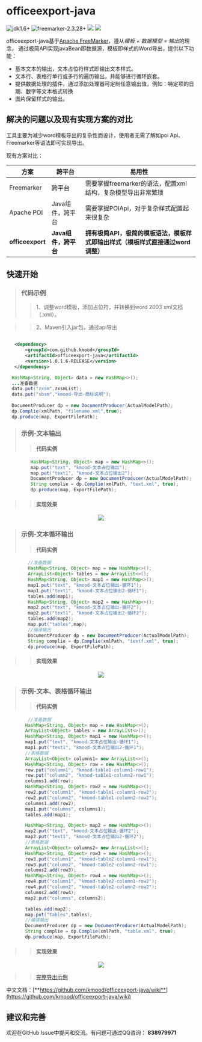 # officeexport-java

 ![jdk1.6+](https://img.shields.io/badge/jdk-1.6%2B-orange.svg) 
 ![freemarker-2.3.28+](https://img.shields.io/badge/freemarker-2.3.28%2B-orange.svg)
 ![](https://img.shields.io/badge/platform-all-orange.svg)
 ![](https://img.shields.io/badge/language-java-orange.svg)
 

officeexport-java基于[Apache FreeMarker](https://freemarker.apache.org)，遵从*模板 + 数据模型 = 输出*的理念，
通过极简API实现javaBean即数据源，模板即样式的Word导出，提供以下功能：

  * 基本文本的输出，文本占位符样式即输出文本样式。
  * 文本行、表格行单行或多行的遍历输出，并能够进行循环嵌套。
  * 提供数据处理的插件，通过添加处理器可定制任意输出值，例如：特定项的日期、数字等文本格式转换
  * 图片保留样式的输出。
 
## 解决的问题以及现有实现方案的对比

工具主要为减少word模板导出的复杂性而设计，使用者无需了解如poi Api、Freemarker等语法即可实现导出。

现有方案对比：

| 方案 | 跨平台 | 易用性
| --- | --- | --- |
| Freemarker | 跨平台  | 需要掌握freemarker的语法，配置xml结构，复杂模型导出非常繁琐
| Apache POI | Java组件，跨平台 | 需要掌握POIApi，对于复杂样式配置起来很复杂
| **officeexport** | **Java组件，跨平台** | **拥有极简API，极简的模板语法，模板样式即输出样式（模板样式直接通过word调整）**



## 快速开始
>### 代码示例
   >>1、调整word模板，添加占位符，并转换到word 2003 xml文档（.xml）。
   
   >>2、Maven引入jar包，通过api导出

   ```xml
     
      <dependency>
          <groupId>com.github.kmood</groupId>
          <artifactId>officeexport-java</artifactId>
          <version>1.0.1.6-RELEASE</version>
      </dependency>

   ```
   ```java
     HashMap<String, Object> data = new HashMap<>();
     ...准备数据
     data.put("zxsm",zxsmList);
     data.put("sbsm","kmood-导出-商标说明");
     
     DocumentProducer dp = new DocumentProducer(ActualModelPath);
     dp.Complie(xmlPath, "filename.xml",true);
     dp.produce(map, ExportFilePath);
   ```
>### 示例-文本输出
>>#### 代码实例
   ```java
            HashMap<String, Object> map = new HashMap<>();
            map.put("text", "kmood-文本占位输出");
            map.put("text1", "kmood-文本占位输出2");
            DocumentProducer dp = new DocumentProducer(ActualModelPath);
            String complie = dp.Complie(xmlPath, "text.xml", true);
            dp.produce(map, ExportFilePath);
   ```
>>#### 实现效果
<div align=center><img src="https://github.com/kmood/officeexport-java/blob/master/file/text.png"/></div>

>### 示例-文本循环输出
>>#### 代码实例
   ```java
           //准备数据
           HashMap<String, Object> map = new HashMap<>();
           ArrayList<Object> tables = new ArrayList<>();
           HashMap<String, Object> map1 = new HashMap<>();
           map1.put("text", "kmood-文本占位输出-循环1");
           map1.put("text1", "kmood-文本占位输出2-循环1");
           tables.add(map1);
           HashMap<String, Object> map2 = new HashMap<>();
           map2.put("text", "kmood-文本占位输出-循环2");
           map2.put("text1", "kmood-文本占位输出2-循环2");
           tables.add(map2);
           map.put("tables",map);
           //编译输出
           DocumentProducer dp = new DocumentProducer(ActualModelPath);
           String complie = dp.Complie(xmlPath, "textf.xml", true);
           dp.produce(map, ExportFilePath);
   ```
>>#### 实现效果
<div align=center><img src="https://github.com/kmood/officeexport-java/blob/master/file/textf.png"/></div>

>### 示例-文本、表格循环输出
>>#### 代码实例
   ```java
           //准备数据
          HashMap<String, Object> map = new HashMap<>();
          ArrayList<Object> tables = new ArrayList<>();
          HashMap<String, Object> map1 = new HashMap<>();
          map1.put("text", "kmood-文本占位输出-循环1");
          map1.put("text1", "kmood-文本占位输出2-循环1");
          //表格数据
          ArrayList<Object> columns1= new ArrayList<>();
          HashMap<String, Object> row = new HashMap<>();
          row.put("column1", "kmood-table1-column1-row1");
          row.put("column2", "kmood-table1-column2-row1");
          columns1.add(row);
          HashMap<String, Object> row2 = new HashMap<>();
          row2.put("column1", "kmood-table1-column1-row2");
          row2.put("column2", "kmood-table1-column2-row2");
          columns1.add(row2);
          map1.put("columns", columns1);
          tables.add(map1);
  
          HashMap<String, Object> map2 = new HashMap<>();
          map2.put("text", "kmood-文本占位输出-循环2");
          map2.put("text1", "kmood-文本占位输出2-循环2");
          //表格数据
          ArrayList<Object> columns2= new ArrayList<>();
          HashMap<String, Object> row3 = new HashMap<>();
          row3.put("column1", "kmood-table2-column1-row1");
          row3.put("column2", "kmood-table2-column2-row1");
          columns2.add(row3);
          HashMap<String, Object> row4 = new HashMap<>();
          row4.put("column1", "kmood-table2-column1-row2");
          row4.put("column2", "kmood-table2-column2-row2");
          columns2.add(row4);
          map2.put("columns", columns2);
  
          tables.add(map2);
          map.put("tables",tables);
          //编译输出
          DocumentProducer dp = new DocumentProducer(ActualModelPath);
          String complie = dp.Complie(xmlPath, "table.xml", true);
          dp.produce(map, ExportFilePath);
   ```
>>#### 实现效果
<div align=center><img src="https://github.com/kmood/officeexport-java/blob/master/file/textf-table.png"/></div>


  >>[完整导出示例](https://github.com/kmood/officeexport-java/blob/master/src/main/java/main/Main.java)


中文文档：[**https://github.com/kmood/officeexport-java/wiki**](https://github.com/kmood/officeexport-java/wiki)
## 建议和完善
欢迎在GitHub Issue中提问和交流。有问题可通过QQ咨询： **838979971**

